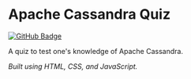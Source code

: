 # **Apache Cassandra Quiz**

<a href="https://z-felixhan.github.io/apache-cassandra-quiz/game.html" target="_blank"><img src="https://img.shields.io/badge/Demo-GitHub%20Pages-blue?style=for-the-badge&logo=github" alt="GitHub Badge"/></a>

A quiz to test one's knowledge of Apache Cassandra.

_Built using HTML, CSS, and JavaScript._

